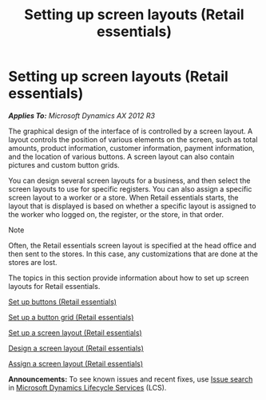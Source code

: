 ﻿---
title: Setting up screen layouts (Retail essentials)
TOCTitle: Setting up screen layouts (Retail essentials)
ms:assetid: fd02c4d9-b11b-47b4-9d84-6aaf09962fdf
ms:mtpsurl: https://technet.microsoft.com/en-us/library/Dn736984(v=AX.60)
ms:contentKeyID: 62200461
ms.date: 11/13/2014
mtps_version: v=AX.60
f1_keywords:
- MsDynAx060.Forms.RetailTillLayoutDesigner
---

# Setting up screen layouts (Retail essentials) 


_**Applies To:** Microsoft Dynamics AX 2012 R3_

The graphical design of the interface of is controlled by a screen layout. A layout controls the position of various elements on the screen, such as total amounts, product information, customer information, payment information, and the location of various buttons. A screen layout can also contain pictures and custom button grids.

You can design several screen layouts for a business, and then select the screen layouts to use for specific registers. You can also assign a specific screen layout to a worker or a store. When Retail essentials starts, the layout that is displayed is based on whether a specific layout is assigned to the worker who logged on, the register, or the store, in that order.


> [!NOTE]
> <P>Often, the Retail essentials screen layout is specified at the head office and then sent to the stores. In this case, any customizations that are done at the stores are lost.</P>



The topics in this section provide information about how to set up screen layouts for Retail essentials.

[Set up buttons (Retail essentials)](set-up-buttons-retail-essentials.md)

[Set up a button grid (Retail essentials)](set-up-a-button-grid-retail-essentials.md)

[Set up a screen layout (Retail essentials)](set-up-a-screen-layout-retail-essentials.md)

[Design a screen layout (Retail essentials)](design-a-screen-layout-retail-essentials.md)

[Assign a screen layout (Retail essentials)](assign-a-screen-layout-retail-essentials.md)

  
**Announcements:** To see known issues and recent fixes, use [Issue search](http://go.microsoft.com/fwlink/?linkid=389258) in [Microsoft Dynamics Lifecycle Services](http://go.microsoft.com/fwlink/?linkid=306505) (LCS).

